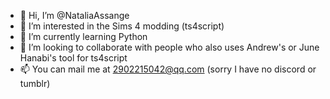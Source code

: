 - 👋 Hi, I’m @NataliaAssange
- 👀 I’m interested in the Sims 4 modding (ts4script)
- 🌱 I’m currently learning Python
- 💞️ I’m looking to collaborate with people who also uses Andrew's or June Hanabi's tool for ts4script
- 📫 You can mail me at 2902215042@qq.com (sorry I have no discord or tumblr)

<!---
NataliaAssange/NataliaAssange is a ✨ special ✨ repository because its `README.md` (this file) appears on your GitHub profile.
You can click the Preview link to take a look at your changes.
--->
